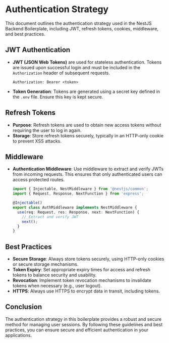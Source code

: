 # Authentication Strategy

This document outlines the authentication strategy used in the NestJS Backend Boilerplate, including JWT, refresh tokens, cookies, middleware, and best practices.

## JWT Authentication

- **JWT (JSON Web Tokens)** are used for stateless authentication. Tokens are issued upon successful login and must be included in the `Authorization` header of subsequent requests.

  ```http
  Authorization: Bearer <token>
  ```

- **Token Generation**: Tokens are generated using a secret key defined in the `.env` file. Ensure this key is kept secure.

## Refresh Tokens

- **Purpose**: Refresh tokens are used to obtain new access tokens without requiring the user to log in again.
- **Storage**: Store refresh tokens securely, typically in an HTTP-only cookie to prevent XSS attacks.

## Middleware

- **Authentication Middleware**: Use middleware to extract and verify JWTs from incoming requests. This ensures that only authenticated users can access protected routes.

  ```typescript
  import { Injectable, NestMiddleware } from '@nestjs/common';
  import { Request, Response, NextFunction } from 'express';

  @Injectable()
  export class AuthMiddleware implements NestMiddleware {
    use(req: Request, res: Response, next: NextFunction) {
      // Extract and verify JWT
      next();
    }
  }
  ```

## Best Practices

- **Secure Storage**: Always store tokens securely, using HTTP-only cookies or secure storage mechanisms.
- **Token Expiry**: Set appropriate expiry times for access and refresh tokens to balance security and usability.
- **Revocation**: Implement token revocation mechanisms to invalidate tokens when necessary (e.g., user logout).
- **HTTPS**: Always use HTTPS to encrypt data in transit, including tokens.

## Conclusion

The authentication strategy in this boilerplate provides a robust and secure method for managing user sessions. By following these guidelines and best practices, you can ensure secure and efficient authentication in your applications.
